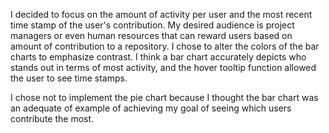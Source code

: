 I decided to focus on the amount of activity per user and the most recent time stamp of the user's contribution. My desired audience is project managers or even human resources that can reward users based on amount of contribution to a repository. I chose to alter the colors of the bar charts to emphasize contrast. I think a bar chart accurately depicts who stands out in terms of most activity, and the hover tooltip function allowed the user to see time stamps. 

I chose not to implement the pie chart because I thought the bar chart was an adequate of example of achieving my goal of seeing which users contribute the most. 
